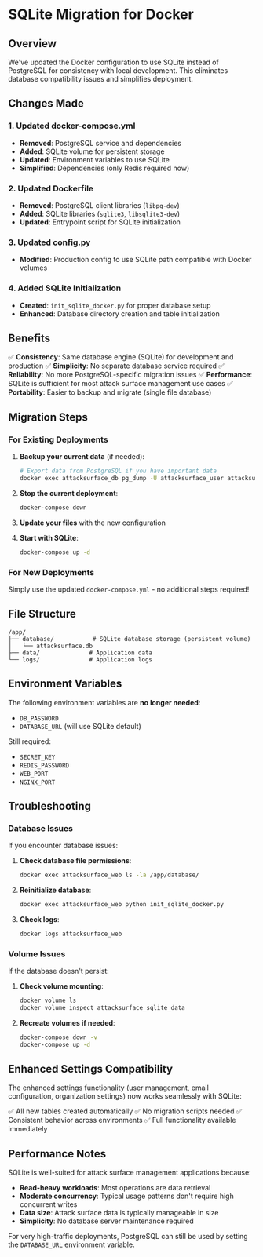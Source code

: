 # SQLite Migration for Docker

## Overview

We've updated the Docker configuration to use SQLite instead of PostgreSQL for consistency with local development. This eliminates database compatibility issues and simplifies deployment.

## Changes Made

### 1. Updated docker-compose.yml
- **Removed**: PostgreSQL service and dependencies
- **Added**: SQLite volume for persistent storage
- **Updated**: Environment variables to use SQLite
- **Simplified**: Dependencies (only Redis required now)

### 2. Updated Dockerfile
- **Removed**: PostgreSQL client libraries (`libpq-dev`)
- **Added**: SQLite libraries (`sqlite3`, `libsqlite3-dev`)
- **Updated**: Entrypoint script for SQLite initialization

### 3. Updated config.py
- **Modified**: Production config to use SQLite path compatible with Docker volumes

### 4. Added SQLite Initialization
- **Created**: `init_sqlite_docker.py` for proper database setup
- **Enhanced**: Database directory creation and table initialization

## Benefits

✅ **Consistency**: Same database engine (SQLite) for development and production
✅ **Simplicity**: No separate database service required
✅ **Reliability**: No more PostgreSQL-specific migration issues
✅ **Performance**: SQLite is sufficient for most attack surface management use cases
✅ **Portability**: Easier to backup and migrate (single file database)

## Migration Steps

### For Existing Deployments

1. **Backup your current data** (if needed):
   ```bash
   # Export data from PostgreSQL if you have important data
   docker exec attacksurface_db pg_dump -U attacksurface_user attacksurface > backup.sql
   ```

2. **Stop the current deployment**:
   ```bash
   docker-compose down
   ```

3. **Update your files** with the new configuration

4. **Start with SQLite**:
   ```bash
   docker-compose up -d
   ```

### For New Deployments

Simply use the updated `docker-compose.yml` - no additional steps required!

## File Structure

```
/app/
├── database/           # SQLite database storage (persistent volume)
│   └── attacksurface.db
├── data/              # Application data
└── logs/              # Application logs
```

## Environment Variables

The following environment variables are **no longer needed**:
- `DB_PASSWORD`
- `DATABASE_URL` (will use SQLite default)

Still required:
- `SECRET_KEY`
- `REDIS_PASSWORD`
- `WEB_PORT`
- `NGINX_PORT`

## Troubleshooting

### Database Issues
If you encounter database issues:

1. **Check database file permissions**:
   ```bash
   docker exec attacksurface_web ls -la /app/database/
   ```

2. **Reinitialize database**:
   ```bash
   docker exec attacksurface_web python init_sqlite_docker.py
   ```

3. **Check logs**:
   ```bash
   docker logs attacksurface_web
   ```

### Volume Issues
If the database doesn't persist:

1. **Check volume mounting**:
   ```bash
   docker volume ls
   docker volume inspect attacksurface_sqlite_data
   ```

2. **Recreate volumes if needed**:
   ```bash
   docker-compose down -v
   docker-compose up -d
   ```

## Enhanced Settings Compatibility

The enhanced settings functionality (user management, email configuration, organization settings) now works seamlessly with SQLite:

✅ All new tables created automatically
✅ No migration scripts needed
✅ Consistent behavior across environments
✅ Full functionality available immediately

## Performance Notes

SQLite is well-suited for attack surface management applications because:

- **Read-heavy workloads**: Most operations are data retrieval
- **Moderate concurrency**: Typical usage patterns don't require high concurrent writes
- **Data size**: Attack surface data is typically manageable in size
- **Simplicity**: No database server maintenance required

For very high-traffic deployments, PostgreSQL can still be used by setting the `DATABASE_URL` environment variable.
